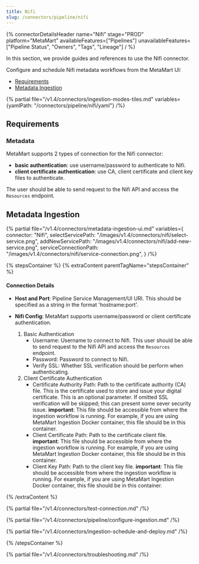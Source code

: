 ```yaml
---
title: Nifi
slug: /connectors/pipeline/nifi
---
```


{% connectorDetailsHeader
name="Nifi"
stage="PROD"
platform="MetaMart"
availableFeatures=["Pipelines"]
unavailableFeatures=["Pipeline Status", "Owners", "Tags", "Lineage"]
/ %}

In this section, we provide guides and references to use the Nifi connector.

Configure and schedule Nifi metadata workflows from the MetaMart UI:

- [Requirements](#requirements)
- [Metadata Ingestion](#metadata-ingestion)

{% partial file="/v1.4/connectors/ingestion-modes-tiles.md" variables={yamlPath: "/connectors/pipeline/nifi/yaml"} /%}

## Requirements

### Metadata
MetaMart supports 2 types of connection for the Nifi connector:
- **basic authentication**: use username/password to authenticate to Nifi. 
- **client certificate authentication**: use CA, client certificate and client key files to authenticate.

The user should be able to send request to the Nifi API and access the `Resources` endpoint.

## Metadata Ingestion

{% partial 
  file="/v1.4/connectors/metadata-ingestion-ui.md" 
  variables={
    connector: "Nifi", 
    selectServicePath: "/images/v1.4/connectors/nifi/select-service.png",
    addNewServicePath: "/images/v1.4/connectors/nifi/add-new-service.png",
    serviceConnectionPath: "/images/v1.4/connectors/nifi/service-connection.png",
} 
/%}

{% stepsContainer %}
{% extraContent parentTagName="stepsContainer" %}

#### Connection Details

- **Host and Port**: Pipeline Service Management/UI URI. This should be specified as a string in the format 'hostname:port'.  

- **Nifi Config**: MetaMart supports username/password or client certificate authentication.
    1. Basic Authentication
        - Username: Username to connect to Nifi. This user should be able to send request to the Nifi API and access the `Resources` endpoint.
        - Password: Password to connect to Nifi.
        - Verify SSL: Whether SSL verification should be perform when authenticating.
    2. Client Certificate Authentication
        - Certificate Authority Path: Path to the certificate authority (CA) file. This is the certificate used to store and issue your digital certificate. This is an optional parameter. If omitted SSL verification will be skipped; this can present some sever security issue.
        **important**: This file should be accessible from where the ingestion workflow is running. For example, if you are using MetaMart Ingestion Docker container, this file should be in this container.
        - Client Certificate Path: Path to the certificate client file.
        **important**: This file should be accessible from where the ingestion workflow is running. For example, if you are using MetaMart Ingestion Docker container, this file should be in this container.
        - Client Key Path: Path to the client key file.
        **important**: This file should be accessible from where the ingestion workflow is running. For example, if you are using MetaMart Ingestion Docker container, this file should be in this container.

{% /extraContent %}

{% partial file="/v1.4/connectors/test-connection.md" /%}

{% partial file="/v1.4/connectors/pipeline/configure-ingestion.md" /%}

{% partial file="/v1.4/connectors/ingestion-schedule-and-deploy.md" /%}

{% /stepsContainer %}

{% partial file="/v1.4/connectors/troubleshooting.md" /%}
